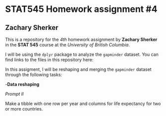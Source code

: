 # STAT545 Homework assignment #4
## Zachary Sherker

This is a repository for the *4th* homework assignment by **Zachary Sherker** in the **STAT 545** course at the *University of British Columbia*.

I will be using the `dplyr` package to analyze the `gapminder` dataset.
You can find links to the files in this repository here:

In this assigment, I will be reshaping and merging the `gapminder` dataset through the following tasks:

-**Data reshaping**

*Prompt II*

Make a tibble with one row per year and columns for life expectancy for two or more countries.
